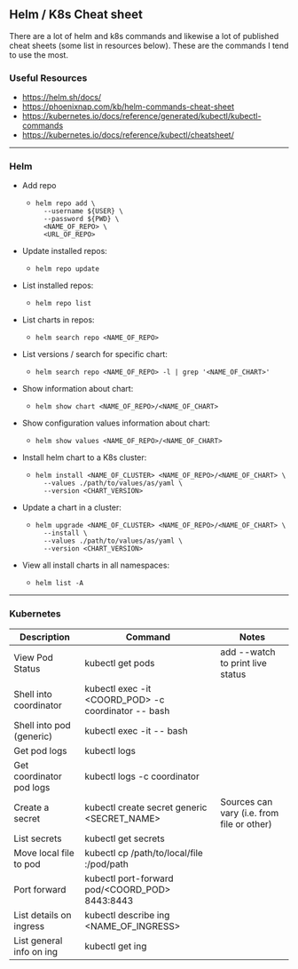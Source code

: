 ## Helm / K8s Cheat sheet

There are a lot of helm and k8s commands and likewise a lot of published cheat sheets (some list in resources below). These are the commands I tend to use the most.

### Useful Resources

- https://helm.sh/docs/
- https://phoenixnap.com/kb/helm-commands-cheat-sheet
- https://kubernetes.io/docs/reference/generated/kubectl/kubectl-commands
- https://kubernetes.io/docs/reference/kubectl/cheatsheet/

---

### Helm

- Add repo

  - ```
    helm repo add \
      --username ${USER} \
      --password ${PWD} \
      <NAME_OF_REPO> \
      <URL_OF_REPO>
    ```

- Update installed repos:

  - ```
    helm repo update
    ```

- List installed repos:

  - ```
    helm repo list
    ```

- List charts in repos:

  - ```
    helm search repo <NAME_OF_REPO>
    ```

- List versions / search for specific chart:

  - ```
    helm search repo <NAME_OF_REPO> -l | grep '<NAME_OF_CHART>'
    ```

- Show information about chart:

  - ```
    helm show chart <NAME_OF_REPO>/<NAME_OF_CHART>
    ```

- Show configuration values information about chart:

  - ```
    helm show values <NAME_OF_REPO>/<NAME_OF_CHART>
    ```

- Install helm chart to a K8s cluster:

  - ```
    helm install <NAME_OF_CLUSTER> <NAME_OF_REPO>/<NAME_OF_CHART> \
      --values ./path/to/values/as/yaml \
      --version <CHART_VERSION>
    ```

- Update a chart in a cluster:

  - ```
    helm upgrade <NAME_OF_CLUSTER> <NAME_OF_REPO>/<NAME_OF_CHART> \
      --install \
      --values ./path/to/values/as/yaml \
      --version <CHART_VERSION>
    ```

- View all install charts in all namespaces:
  - ```
    helm list -A
    ```

---

### Kubernetes

| Description              | Command                                             | Notes                                      |
| ------------------------ | --------------------------------------------------- | ------------------------------------------ |
| View Pod Status          | kubectl get pods                                    | add --watch to print live status           |
| Shell into coordinator   | kubectl exec -it <COORD_POD> -c coordinator -- bash |                                            |
| Shell into pod (generic) | kubectl exec -it <POD> -- bash                      |                                            |
| Get pod logs             | kubectl logs <POD>                                  |                                            |
| Get coordinator pod logs | kubectl logs <POD> -c coordinator                   |                                            |
| Create a secret          | kubectl create secret generic <SECRET_NAME>         | Sources can vary (i.e. from file or other) |
| List secrets             | kubectl get secrets                                 |                                            |
| Move local file to pod   | kubectl cp /path/to/local/file <POD>:/pod/path      |                                            |
| Port forward             | kubectl port-forward pod/<COORD_POD> 8443:8443      |                                            |
| List details on ingress  | kubectl describe ing <NAME_OF_INGRESS>              |                                            |
| List general info on ing | kubectl get ing                                     |                                            |
